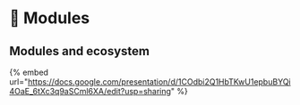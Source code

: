 # 🧱 Modules

## Modules and ecosystem

{% embed url="https://docs.google.com/presentation/d/1COdbi2Q1HbTKwU1epbuBYQi4OaE_6tXc3q9aSCml6XA/edit?usp=sharing" %}

<figure><img src="https://raw.githubusercontent.com/shibu-narayanan/openg2p-documentation/develop/.gitbook/assets/openg2p_linear_flow.svg" alt=""><figcaption></figcaption></figure>

<figure><img src="https://github.com/shibu-narayanan/openg2p-documentation/blob/develop/.gitbook/assets/openg2p_linear_flow.svg" alt=""><figcaption></figcaption></figure>
